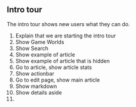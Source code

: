 ## Intro tour

The intro tour shows new users what they can do.
1) Explain that we are starting the intro tour
2) Show Game Worlds
3) Show Search
4) Show example of article
5) Show example of article that is hidden
6) Go to article, show article stats
7) Show actionbar
8) Go to edit page, show main article
9) Show markdown
10) Show details aside
11) 